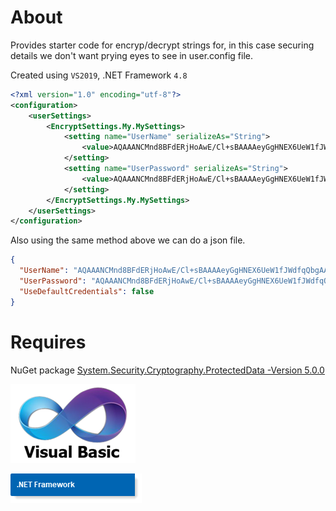 ﻿# About 

Provides starter code for encryp/decrypt strings for, in this case securing details we don't want prying eyes to see in user.config file.

Created using `VS2019`, .NET Framework `4.8`

```xml
<?xml version="1.0" encoding="utf-8"?>
<configuration>
    <userSettings>
        <EncryptSettings.My.MySettings>
            <setting name="UserName" serializeAs="String">
                <value>AQAAANCMnd8BFdERjHoAwE/Cl+sBAAAAeyGgHNEX6UeW1fJWdfqQbgAAAAACAAAAAAADZgAAwAAAABAAAABZFC4XA/X8wjGciCFs/ZrrAAAAAASAAACgAAAAEAAAAJcw4MWAdi4DzluIZ1zVhVsQAAAA4Uv2uISf/V+FHI9xjWobGRQAAABPipwy+z89Ke3WM9ohlfGQGogZdw==</value>
            </setting>
            <setting name="UserPassword" serializeAs="String">
                <value>AQAAANCMnd8BFdERjHoAwE/Cl+sBAAAAeyGgHNEX6UeW1fJWdfqQbgAAAAACAAAAAAADZgAAwAAAABAAAABC5iAejR5qnLmgl1ArNIhYAAAAAASAAACgAAAAEAAAAFyO424vTqpo2RQpNm3bKaEYAAAA2ZR5rfz7lpEPD+kCeE2bgy1ycxeAzniQFAAAAKh4FJtpAyUJcr3Z0rbg3ikiJz6C</value>
            </setting>
        </EncryptSettings.My.MySettings>
    </userSettings>
</configuration>
```

Also using the same method above we can do a json file.

```json
{
  "UserName": "AQAAANCMnd8BFdERjHoAwE/Cl+sBAAAAeyGgHNEX6UeW1fJWdfqQbgAAAAACAAAAAAADZgAAwAAAABAAAADE+2HrEB+FxKBavWYqCqYhAAAAAASAAACgAAAAEAAAAPDLmEW3NYC/xO3N/Wj5XpgQAAAAq8DaWpFFvhFuKswKuaMDKxQAAABr8AyT0sbsw9vaBipgtpVPP9mnug==",
  "UserPassword": "AQAAANCMnd8BFdERjHoAwE/Cl+sBAAAAeyGgHNEX6UeW1fJWdfqQbgAAAAACAAAAAAADZgAAwAAAABAAAADkMR+W6HYYNSISdxKbyV7gAAAAAASAAACgAAAAEAAAAMq7LPuGsnsiq7Rbi1KaZB4YAAAAOoxjALdhYocdhCvqV4BO2jzVEn/SiTwIFAAAAI4KcHcFhacHoQZtv90IAFBNQ7NQ",
  "UseDefaultCredentials": false
}
```

# Requires

NuGet package [System.Security.Cryptography.ProtectedData -Version 5.0.0](https://www.nuget.org/packages/System.Security.Cryptography.ProtectedData/6.0.0-preview.3.21201.4)

![img](assets/vb1.png)

![img](assets/ConventionFramework.png)
